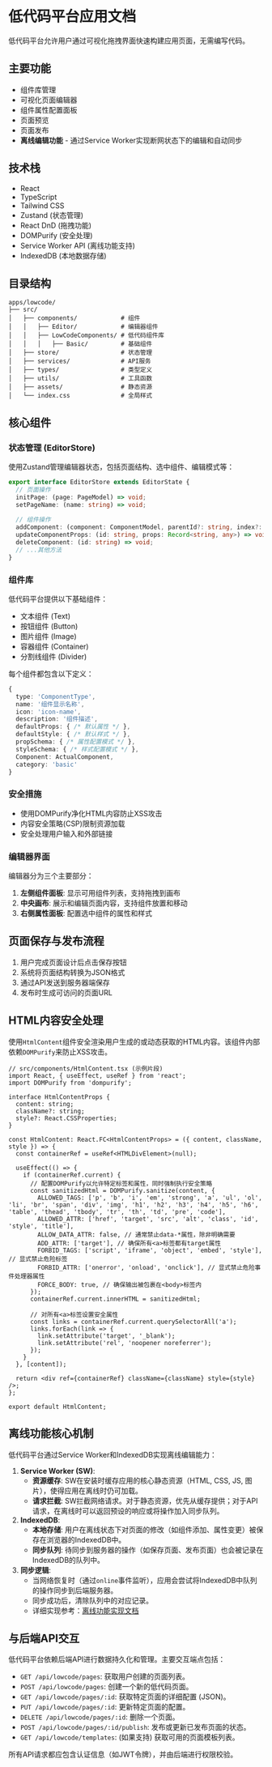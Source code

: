# 低代码平台应用文档

低代码平台允许用户通过可视化拖拽界面快速构建应用页面，无需编写代码。

## 主要功能

- 组件库管理
- 可视化页面编辑器
- 组件属性配置面板
- 页面预览
- 页面发布
- **离线编辑功能** - 通过Service Worker实现断网状态下的编辑和自动同步

## 技术栈

- React
- TypeScript
- Tailwind CSS
- Zustand (状态管理)
- React DnD (拖拽功能)
- DOMPurify (安全处理)
- Service Worker API (离线功能支持)
- IndexedDB (本地数据存储)

## 目录结构

```
apps/lowcode/
├── src/
│   ├── components/            # 组件
│   │   ├── Editor/            # 编辑器组件
│   │   ├── LowCodeComponents/ # 低代码组件库
│   │   │   ├── Basic/         # 基础组件
│   ├── store/                 # 状态管理
│   ├── services/              # API服务
│   ├── types/                 # 类型定义
│   ├── utils/                 # 工具函数
│   ├── assets/                # 静态资源
│   └── index.css              # 全局样式
```

## 核心组件

### 状态管理 (EditorStore)

使用Zustand管理编辑器状态，包括页面结构、选中组件、编辑模式等：

```typescript
export interface EditorStore extends EditorState {
  // 页面操作
  initPage: (page: PageModel) => void;
  setPageName: (name: string) => void;
  
  // 组件操作
  addComponent: (component: ComponentModel, parentId?: string, index?: number) => void;
  updateComponentProps: (id: string, props: Record<string, any>) => void;
  deleteComponent: (id: string) => void;
  // ...其他方法
}
```

### 组件库

低代码平台提供以下基础组件：

- 文本组件 (Text)
- 按钮组件 (Button)
- 图片组件 (Image)
- 容器组件 (Container)
- 分割线组件 (Divider)

每个组件都包含以下定义：

```typescript
{
  type: 'ComponentType',
  name: '组件显示名称',
  icon: 'icon-name',
  description: '组件描述',
  defaultProps: { /* 默认属性 */ },
  defaultStyle: { /* 默认样式 */ },
  propSchema: { /* 属性配置模式 */ },
  styleSchema: { /* 样式配置模式 */ },
  Component: ActualComponent,
  category: 'basic'
}
```

### 安全措施

- 使用DOMPurify净化HTML内容防止XSS攻击
- 内容安全策略(CSP)限制资源加载
- 安全处理用户输入和外部链接

### 编辑器界面

编辑器分为三个主要部分：

1. **左侧组件面板**: 显示可用组件列表，支持拖拽到画布
2. **中央画布**: 展示和编辑页面内容，支持组件放置和移动
3. **右侧属性面板**: 配置选中组件的属性和样式

## 页面保存与发布流程

1. 用户完成页面设计后点击保存按钮
2. 系统将页面结构转换为JSON格式
3. 通过API发送到服务器端保存
4. 发布时生成可访问的页面URL

## HTML内容安全处理

使用`HtmlContent`组件安全渲染用户生成的或动态获取的HTML内容。该组件内部依赖`DOMPurify`来防止XSS攻击。

```tsx
// src/components/HtmlContent.tsx (示例片段)
import React, { useEffect, useRef } from 'react';
import DOMPurify from 'dompurify';

interface HtmlContentProps {
  content: string;
  className?: string;
  style?: React.CSSProperties;
}

const HtmlContent: React.FC<HtmlContentProps> = ({ content, className, style }) => {
  const containerRef = useRef<HTMLDivElement>(null);

  useEffect(() => {
    if (containerRef.current) {
      // 配置DOMPurify以允许特定标签和属性，同时强制执行安全策略
      const sanitizedHtml = DOMPurify.sanitize(content, {
        ALLOWED_TAGS: ['p', 'b', 'i', 'em', 'strong', 'a', 'ul', 'ol', 'li', 'br', 'span', 'div', 'img', 'h1', 'h2', 'h3', 'h4', 'h5', 'h6', 'table', 'thead', 'tbody', 'tr', 'th', 'td', 'pre', 'code'],
        ALLOWED_ATTR: ['href', 'target', 'src', 'alt', 'class', 'id', 'style', 'title'],
        ALLOW_DATA_ATTR: false, // 通常禁止data-*属性，除非明确需要
        ADD_ATTR: ['target'], // 确保所有<a>标签都有target属性
        FORBID_TAGS: ['script', 'iframe', 'object', 'embed', 'style'], // 显式禁止危险标签
        FORBID_ATTR: ['onerror', 'onload', 'onclick'], // 显式禁止危险事件处理器属性
        FORCE_BODY: true, // 确保输出被包裹在<body>标签内
      });
      containerRef.current.innerHTML = sanitizedHtml;

      // 对所有<a>标签设置安全属性
      const links = containerRef.current.querySelectorAll('a');
      links.forEach(link => {
        link.setAttribute('target', '_blank');
        link.setAttribute('rel', 'noopener noreferrer');
      });
    }
  }, [content]);

  return <div ref={containerRef} className={className} style={style} />;
};

export default HtmlContent;
```

## 离线功能核心机制

低代码平台通过Service Worker和IndexedDB实现离线编辑能力：

1.  **Service Worker (SW)**:
    *   **资源缓存**: SW在安装时缓存应用的核心静态资源（HTML, CSS, JS, 图片），使得应用在离线时仍可加载。
    *   **请求拦截**: SW拦截网络请求。对于静态资源，优先从缓存提供；对于API请求，在离线时可以返回预设的响应或将操作加入同步队列。
2.  **IndexedDB**:
    *   **本地存储**: 用户在离线状态下对页面的修改（如组件添加、属性变更）被保存在浏览器的IndexedDB中。
    *   **同步队列**: 待同步到服务器的操作（如保存页面、发布页面）也会被记录在IndexedDB的队列中。
3.  **同步逻辑**:
    *   当网络恢复时（通过`online`事件监听），应用会尝试将IndexedDB中队列的操作同步到后端服务器。
    *   同步成功后，清除队列中的对应记录。
    *   详细实现参考：[离线功能实现文档](../offline-features.md)

## 与后端API交互

低代码平台依赖后端API进行数据持久化和管理。主要交互端点包括：

-   `GET /api/lowcode/pages`: 获取用户创建的页面列表。
-   `POST /api/lowcode/pages`: 创建一个新的低代码页面。
-   `GET /api/lowcode/pages/:id`: 获取特定页面的详细配置 (JSON)。
-   `PUT /api/lowcode/pages/:id`: 更新特定页面的配置。
-   `DELETE /api/lowcode/pages/:id`: 删除一个页面。
-   `POST /api/lowcode/pages/:id/publish`: 发布或更新已发布页面的状态。
-   `GET /api/lowcode/templates`: (如果支持) 获取可用的页面模板列表。

所有API请求都应包含认证信息（如JWT令牌），并由后端进行权限校验。
